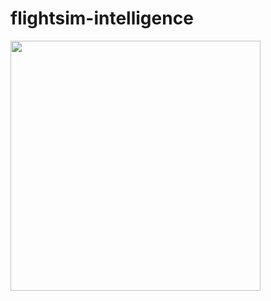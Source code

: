 ﻿# flightsim-intelligence

<img src="https://user-images.githubusercontent.com/42417723/124518987-4e418500-dde8-11eb-9914-122c8a79d126.jpg" height="400">
